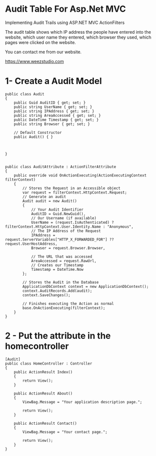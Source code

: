 # Audit Table For Asp.Net MVC
Implementing Audit Trails using ASP.NET MVC ActionFilters


The audit table shows which IP address the people have entered into the website, which user name they entered, which browser they used, which pages were clicked on the website.

You can contact me from our website. 

https://www.weezstudio.com


# 1- Create a Audit Model

    public class Audit
    {
        public Guid AuditID { get; set; }
        public string UserName { get; set; }
        public string IPAddress { get; set; }
        public string AreaAccessed { get; set; }
        public DateTime Timestamp { get; set; }
        public string Browser { get; set; }

        // Default Constructor
        public Audit() { }



    }


    public class AuditAttribute : ActionFilterAttribute
    {
        public override void OnActionExecuting(ActionExecutingContext filterContext)
        {
            // Stores the Request in an Accessible object
            var request = filterContext.HttpContext.Request;
            // Generate an audit
            Audit audit = new Audit()
            {
                // Your Audit Identifier     
                AuditID = Guid.NewGuid(),
                // Our Username (if available)
                UserName = (request.IsAuthenticated) ? filterContext.HttpContext.User.Identity.Name : "Anonymous",
                // The IP Address of the Request
                IPAddress = request.ServerVariables["HTTP_X_FORWARDED_FOR"] ?? request.UserHostAddress,
                Browser = request.Browser.Browser,

                // The URL that was accessed
                AreaAccessed = request.RawUrl,
                // Creates our Timestamp
                Timestamp = DateTime.Now
            };

            // Stores the Audit in the Database
            ApplicationDbContext context = new ApplicationDbContext();
            context.AuditRecords.Add(audit);
            context.SaveChanges();

            // Finishes executing the Action as normal 
            base.OnActionExecuting(filterContext);
        }
    }
    
    
# 2 - Put the attribute in the homecontroller
    
    [Audit]
    public class HomeController : Controller
    {
        public ActionResult Index()
        {
            return View();
        }

        public ActionResult About()
        {
            ViewBag.Message = "Your application description page.";

            return View();
        }

        public ActionResult Contact()
        {
            ViewBag.Message = "Your contact page.";

            return View();
        }
    }
    
    
    
